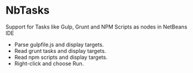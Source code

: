 <h1>NbTasks</h1>
<p>
    Support for Tasks like Gulp, Grunt and NPM Scripts as nodes in NetBeans IDE
</p>

<ul>
    <li>Parse gulpfile.js and display targets.</li>
    <li>Read grunt tasks and display targets.</li>
    <li>Read npm scripts and display targets.</li>
    <li>Right-click and choose Run.</li>
</ul>

